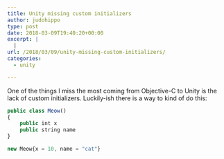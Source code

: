 ```yaml
---
title: Unity missing custom initializers
author: judohippo
type: post
date: 2018-03-09T19:40:20+00:00
excerpt: |
  |
url: /2018/03/09/unity-missing-custom-initializers/
categories:
  - unity

---
```

One of the things I miss the most coming from Objective-C to Unity is the lack of custom initializers. Luckily-ish there is a way to kind of do this:

```javascript
public class Meow()
{
    public int x
    public string name
}

new Meow{x = 10, name = "cat"}
```
